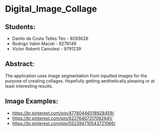 # Digital_Image_Collage
## Students:
* Danilo da Costa Telles Téo - 9293626
* Rodrigo Valim Maciel - 9278149
* Victor Roberti Camolesi - 9791239

## Abstract:
The application uses image segmentation from inputted images for the purpose of creating collages. Hopefully getting aesthetically pleasing or at least interesting results.
## Image Examples:
* https://br.pinterest.com/pin/47780446018928459/
* https://br.pinterest.com/pin/62276407317062641/
* https://br.pinterest.com/pin/552394710543721066/
